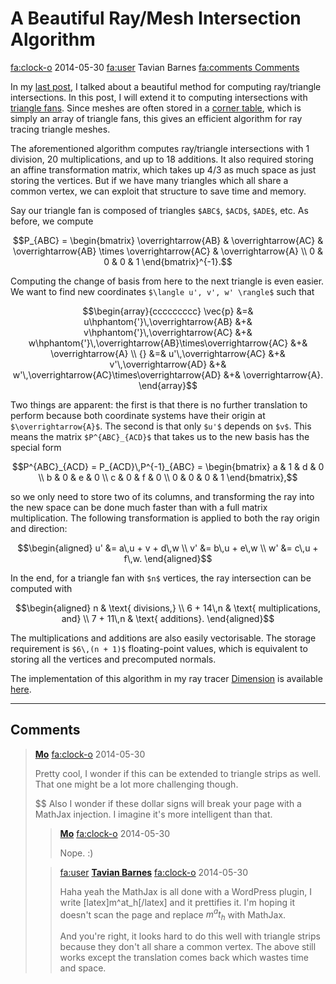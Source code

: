 # A Beautiful Ray/Mesh Intersection Algorithm

<div class="infobar">

<fa:clock-o> 2014-05-30
<fa:user> Tavian Barnes
[<fa:comments> Comments](#comments)

</div>


In my [last post], I talked about a beautiful method for computing ray/triangle intersections.
In this post, I will extend it to computing intersections with [triangle fans].
Since meshes are often stored in a [corner table], which is simply an array of triangle fans, this gives an efficient algorithm for ray tracing triangle meshes.

[last post]: ray_triangle.md
[triangle fans]: https://en.wikipedia.org/wiki/Triangle_fan
[corner table]: https://en.wikipedia.org/wiki/Polygon_mesh#Representations

The aforementioned algorithm computes ray/triangle intersections with 1 division, 20 multiplications, and up to 18 additions.
It also required storing an affine transformation matrix, which takes up 4/3 as much space as just storing the vertices.
But if we have many triangles which all share a common vertex, we can exploit that structure to save time and memory.

Say our triangle fan is composed of triangles `$ABC$`, `$ACD$`, `$ADE$`, etc.  As before, we compute

```math
P_{ABC} =
\begin{bmatrix}
\overrightarrow{AB} & \overrightarrow{AC} & \overrightarrow{AB} \times \overrightarrow{AC} & \overrightarrow{A} \\
0 & 0 & 0 & 1
\end{bmatrix}^{-1}.
```

Computing the change of basis from here to the next triangle is even easier.  We want to find new coordinates `$\langle u', v', w' \rangle$` such that

```math
\begin{array}{ccccccccc}
\vec{p} &=& u\hphantom{'}\,\overrightarrow{AB} &+& v\hphantom{'}\,\overrightarrow{AC} &+& w\hphantom{'}\,\overrightarrow{AB}\times\overrightarrow{AC} &+& \overrightarrow{A} \\
   {}   &=& u'\,\overrightarrow{AC} &+& v'\,\overrightarrow{AD} &+& w'\,\overrightarrow{AC}\times\overrightarrow{AD} &+& \overrightarrow{A}.
\end{array}
```

Two things are apparent: the first is that there is no further translation to perform because both coordinate systems have their origin at `$\overrightarrow{A}$`.
The second is that only `$u'$` depends on `$v$`.
This means the matrix `$P^{ABC}_{ACD}$` that takes us to the new basis has the special form

```math
P^{ABC}_{ACD} = P_{ACD}\,P^{-1}_{ABC} =
\begin{bmatrix}
a & 1 & d & 0 \\
b & 0 & e & 0 \\
c & 0 & f & 0 \\
0 & 0 & 0 & 1
\end{bmatrix},
```

so we only need to store two of its columns, and transforming the ray into the new space can be done much faster than with a full matrix multiplication.  The following transformation is applied to both the ray origin and direction:

```math
\begin{aligned}
u' &= a\,u + v + d\,w \\
v' &= b\,u + e\,w \\
w' &= c\,u + f\,w.
\end{aligned}
```

In the end, for a triangle fan with `$n$` vertices, the ray intersection can be computed with

```math
\begin{aligned}
n & \text{ divisions,} \\
6 + 14\,n & \text{ multiplications, and} \\
7 + 11\,n & \text{ additions}.
\end{aligned}
```

The multiplications and additions are also easily vectorisable.
The storage requirement is `$6\,(n + 1)$` floating-point values, which is equivalent to storing all the vertices and precomputed normals.

The implementation of this algorithm in my ray tracer [Dimension] is available [here].

[Dimension]: /dimension/
[here]: /cgit/dimension.git/tree/libdimension/triangle_fan.c

---


## Comments

> [**Mo**](http://thecodeboss.com/)
> <fa:clock-o> 2014-05-30
>
> Pretty cool, I wonder if this can be extended to triangle strips as well.
> That one might be a lot more challenging though.
>
> $$ Also I wonder if these dollar signs will break your page with a MathJax injection.
> I imagine it's more intelligent than that.
>
> > [**Mo**](http://thecodeboss.com/)
> > <fa:clock-o> 2014-05-30
> >
> > Nope. :)
>
> > <fa:user> [**Tavian Barnes**](/)
> > <fa:clock-o> 2014-05-30
> >
> > Haha yeah the MathJax is all done with a WordPress plugin, I write [latex]m^at_h[/latex] and it prettifies it.
> > I'm hoping it doesn't scan the page and replace $m^at_h$ with MathJax.
> >
> > And you're right, it looks hard to do this well with triangle strips because they don't all share a common vertex.
> > The above still works except the translation comes back which wastes time and space.
